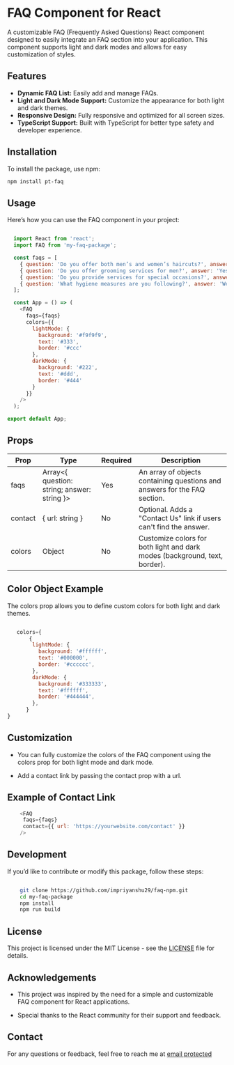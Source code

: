 # FAQ Component for React

A customizable FAQ (Frequently Asked Questions) React component designed to easily integrate an FAQ section into your application. This component supports light and dark modes and allows for easy customization of styles.

## Features

- **Dynamic FAQ List:** Easily add and manage FAQs.
- **Light and Dark Mode Support:** Customize the appearance for both light and dark themes.
- **Responsive Design:** Fully responsive and optimized for all screen sizes.
- **TypeScript Support:** Built with TypeScript for better type safety and developer experience.

## Installation

To install the package, use npm:

```bash
npm install pt-faq
```

## Usage

Here’s how you can use the FAQ component in your project:

```JavaScript + React

  import React from 'react';
  import FAQ from 'my-faq-package';

  const faqs = [
    { question: 'Do you offer both men’s and women’s haircuts?', answer: 'Yes, we offer a full range of haircut services for both men and women.' },
    { question: 'Do you offer grooming services for men?', answer: 'Yes, we offer beard trims, shaves, and more.' },
    { question: 'Do you provide services for special occasions?', answer: 'Yes, we offer styling services for weddings and other events.' },
    { question: 'What hygiene measures are you following?', answer: 'We adhere to strict hygiene protocols to ensure a safe environment for our clients.' }
  ];

  const App = () => (
    <FAQ
      faqs={faqs}
      colors={{
        lightMode: {
          background: '#f9f9f9',
          text: '#333',
          border: '#ccc'
        },
        darkMode: {
          background: '#222',
          text: '#ddd',
          border: '#444'
        }
      }}
    />
  );

export default App;

```

## Props

| Prop           | Type           | Required       | Description    |
| -------------- | -------------- | -------------- | -------------- |
| faqs |Array<{ question: string; answer: string }> | Yes | An array of objects containing questions and answers for the FAQ section.|
| contact | { url: string } | No| Optional. Adds a "Contact Us" link if users can't find the answer. |
| colors | Object  | No | Customize colors for both light and dark modes (background, text, border). |

## Color Object Example

The colors prop allows you to define custom colors for both light and dark themes.

```JavaScript

   colors={
       {
        lightMode: {
          background: '#ffffff',
          text: '#000000',
          border: '#cccccc',
        },
        darkMode: {
          background: '#333333',
          text: '#ffffff',
          border: '#444444',
        },
      }
}

```

## Customization

- You can fully customize the colors of the FAQ component using the colors prop for both light mode and dark mode.

- Add a contact link by passing the contact prop with a url.

## Example of Contact Link

```JavaScript + React
    <FAQ
     faqs={faqs}
     contact={{ url: 'https://yourwebsite.com/contact' }}
    />
```

## Development

If you’d like to contribute or modify this package, follow these steps:

```bash

    git clone https://github.com/impriyanshu29/faq-npm.git
    cd my-faq-package
    npm install
    npm run build

```

## License

This project is licensed under the MIT License - see the [LICENSE](LICENSE) file for details.

## Acknowledgements

- This project was inspired by the need for a simple and customizable FAQ component for React applications.

- Special thanks to the React community for their support and feedback.

## Contact

For any questions or feedback, feel free to reach me at [email protected](mailto:priyanshutiwari2901@hotmail.com)
